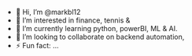 - 👋 Hi, I’m @markbl12
- 👀 I’m interested in finance, tennis & 
- 🌱 I’m currently learning python, powerBI, ML & AI.
- 💞️ I’m looking to collaborate on backend automation, 
- ⚡ Fun fact: ...

<!---
markbl12/markbl12 is a ✨ special ✨ repository because its `README.md` (this file) appears on your GitHub profile.
You can click the Preview link to take a look at your changes.
--->
